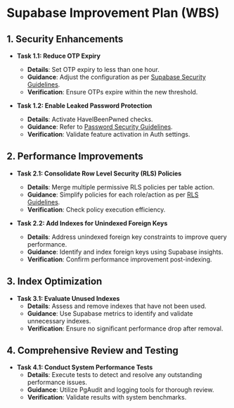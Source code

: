 # Supabase Improvement Plan (WBS)

## 1. Security Enhancements

- **Task 1.1: Reduce OTP Expiry**
  - **Details**: Set OTP expiry to less than one hour.
  - **Guidance**: Adjust the configuration as per [Supabase Security Guidelines](https://supabase.com/docs/guides/platform/going-into-prod#security).
  - **Verification**: Ensure OTPs expire within the new threshold.

- **Task 1.2: Enable Leaked Password Protection**
  - **Details**: Activate HaveIBeenPwned checks.
  - **Guidance**: Refer to [Password Security Guidelines](https://supabase.com/docs/guides/auth/password-security#password-strength-and-leaked-password-protection).
  - **Verification**: Validate feature activation in Auth settings.

## 2. Performance Improvements

- **Task 2.1: Consolidate Row Level Security (RLS) Policies**
  - **Details**: Merge multiple permissive RLS policies per table action.
  - **Guidance**: Simplify policies for each role/action as per [RLS Guidelines](https://supabase.com/docs/guides/database/database-linter?lint=0006_multiple_permissive_policies).
  - **Verification**: Check policy execution efficiency.

- **Task 2.2: Add Indexes for Unindexed Foreign Keys**
  - **Details**: Address unindexed foreign key constraints to improve query performance.
  - **Guidance**: Identify and index foreign keys using Supabase insights.
  - **Verification**: Confirm performance improvement post-indexing.

## 3. Index Optimization

- **Task 3.1: Evaluate Unused Indexes**
  - **Details**: Assess and remove indexes that have not been used.
  - **Guidance**: Use Supabase metrics to identify and validate unnecessary indexes.
  - **Verification**: Ensure no significant performance drop after removal.

## 4. Comprehensive Review and Testing

- **Task 4.1: Conduct System Performance Tests**
  - **Details**: Execute tests to detect and resolve any outstanding performance issues.
  - **Guidance**: Utilize PgAudit and logging tools for thorough review.
  - **Verification**: Validate results with system benchmarks.
